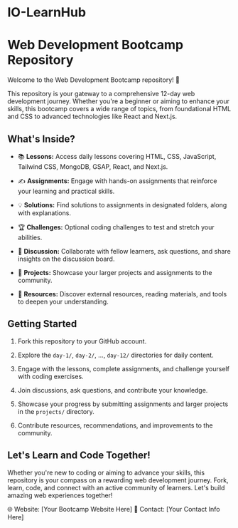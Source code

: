 # IO-LearnHub

# Web Development Bootcamp Repository

Welcome to the Web Development Bootcamp repository! 🚀

This repository is your gateway to a comprehensive 12-day web development journey. Whether you're a beginner or aiming to enhance your skills, this bootcamp covers a wide range of topics, from foundational HTML and CSS to advanced technologies like React and Next.js.

## What's Inside?

- 📚 **Lessons:** Access daily lessons covering HTML, CSS, JavaScript, Tailwind CSS, MongoDB, GSAP, React, and Next.js.

- ✍️ **Assignments:** Engage with hands-on assignments that reinforce your learning and practical skills.

- 💡 **Solutions:** Find solutions to assignments in designated folders, along with explanations.

- 🏆 **Challenges:** Optional coding challenges to test and stretch your abilities.

- 💬 **Discussion:** Collaborate with fellow learners, ask questions, and share insights on the discussion board.

- 🎉 **Projects:** Showcase your larger projects and assignments to the community.

- 🔗 **Resources:** Discover external resources, reading materials, and tools to deepen your understanding.

## Getting Started

1. Fork this repository to your GitHub account.

2. Explore the `day-1/`, `day-2/`, ..., `day-12/` directories for daily content.

3. Engage with the lessons, complete assignments, and challenge yourself with coding exercises.

4. Join discussions, ask questions, and contribute your knowledge.

5. Showcase your progress by submitting assignments and larger projects in the `projects/` directory.

6. Contribute resources, recommendations, and improvements to the community.

## Let's Learn and Code Together!

Whether you're new to coding or aiming to advance your skills, this repository is your compass on a rewarding web development journey. Fork, learn, code, and connect with an active community of learners. Let's build amazing web experiences together!

🌐 Website: [Your Bootcamp Website Here]
📧 Contact: [Your Contact Info Here]
